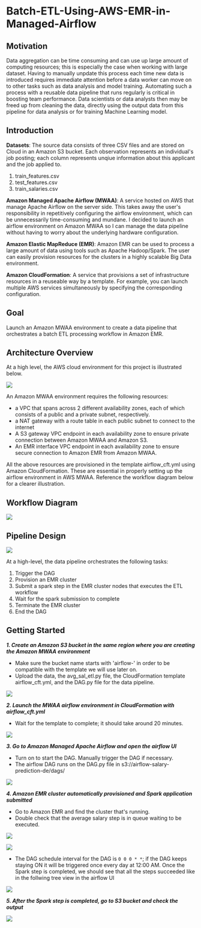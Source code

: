 # Batch-ETL-Using-AWS-EMR-in-Managed-Airflow

## Motivation

Data aggregation can be time consuming and can use up large amount of computing resources; this is especially the case when working with large dataset. Having to manually unpdate this process each time new data is introduced requires immediate attention before a data worker can move on to other tasks such as data analysis and model training. Automating such a process with a reusable data pipeline that runs regularly is critical in boosting team performance. Data scientists or data analysts then may be freed up from cleaning the data, directly using the output data from this pipeline for data analysis or for training Machine Learning model. 

## Introduction

**Datasets**: The source data consists of three CSV files and are stored on Cloud in an Amazon S3 bucket. Each observation represents an individual's job posting; each column represents unqiue information about this applicant and the job applied to.
1. train_features.csv
2. test_features.csv
3. train_salaries.csv

**Amazon Managed Apache Airflow (MWAA)**: A service hosted on AWS that manage Apache Airflow on the server side. This takes away the user's responsibility in repetitively configuring the airflow environment, which can be unnecessarily time-consuming and mundane. I decided to launch an airflow environment on Amazon MWAA so I can manage the data pipeline without having to worry about the underlying hardware configuration. 

**Amazon Elastic MapReduce (EMR)**: Amazon EMR can be used to process a large amount of data using tools such as Apache Hadoop/Spark. The user can easily provision resources for the clusters in a highly scalable Big Data environment. 

**Amazon CloudFormation**: A service that provisions a set of infrastructure resources in a reuseable way by a template. For example, you can launch multiple AWS services simultaneously by specifying the corresponding configuration.

## Goal
Launch an Amazon MWAA environment to create a data pipeline that orchestrates a batch ETL processing workflow in Amazon EMR.

## Architecture Overview
At a high level, the AWS cloud environment for this project is illustrated below. 

![](images/architecture_overview.png)
 
An Amazon MWAA environment requires the following resources:
- a VPC that spans across 2 different availability zones, each of which consists of a public and a private subnet, respectively. 
- a NAT gateway with a route table in each public subnet to connect to the internet 
- A S3 gateway VPC endpoint in each availability zone to ensure private connection between Amazon MWAA and Amazon S3.
- An EMR interface VPC endpoint in each availability zone to ensure secure connection to Amazon EMR from Amazon MWAA.

All the above resources are provisioned in the template airflow_cft.yml using Amazon CloudFormation. These are essential in properly setting up the airflow environment in AWS MWAA. Reference the workflow diagram below for a clearer illustration. 

## Workflow Diagram

![](images/pipeline_design.png)

## Pipeline Design

![](images/salary_pipeline_dag_graph.PNG)

At a high-level, the data pipeline orchestrates the following tasks:
1. Trigger the DAG
2. Provision an EMR cluster
3. Submit a spark step in the EMR cluster nodes that executes the ETL workflow 
4. Wait for the spark submission to complete
5. Terminate the EMR cluster
6. End the DAG

## Getting Started

***1. Create an Amazon S3 bucket in the same region where you are creating the Amazon MWAA environment***

- Make sure the bucket name starts with 'airflow-' in order to be compatible with the template we will use later on. 
- Upload the data, the avg_sal_etl.py file, the CloudFormation template airflow_cft.yml, and the DAG.py file for the data pipeline.

![](images/S3_bucket_prerequisites.PNG)

***2. Launch the MWAA airflow environment in CloudFormation with airflow_cft.yml***

- Wait for the template to complete; it should take around 20 minutes.

![](images/cloudformation_template.PNG)

***3. Go to Amazon Managed Apache Airflow and open the airflow UI***

- Turn on to start the DAG. Manually trigger the DAG if necessary. 
- The airflow DAG runs on the DAG.py file in s3://airflow-salary-prediction-de/dags/

![](images/airflow_dag.PNG)

***4. Amazon EMR cluster automatically provisioned and Spark application submitted***

- Go to Amazon EMR and find the cluster that's running.
- Double check that the average salary step is in queue waiting to be executed.

![](images/emr_profile.PNG)

![](images/spark_step.PNG)

- The DAG schedule interval for the DAG is `0 0 0 * *`; if the DAG keeps staying ON it will be triggered once every day at 12:00 AM. Once the Spark step is completed, we should see that all the steps succeeded like in the follwing tree view in the airflow UI

![](images/salary_pipeline_dag_tree.PNG)

***5. After the Spark step is completed, go to S3 bucket and check the output***

![](images/output.PNG)









